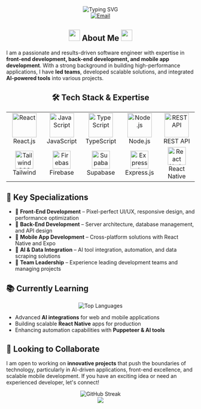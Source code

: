 <!-- Header with gradient animation -->
<div align="center">
  <img src="https://readme-typing-svg.herokuapp.com?font=Fira+Code&size=30&duration=3000&pause=1000&color=0366D6&center=true&vCenter=true&width=600&lines=Hi%2C+I'm+Mohammed+Zakaria;Software+Engineer;Front-End+Expert;Full-Stack+Developer;Mobile+App+Developer" alt="Typing SVG" />
</div>

<!-- Badges section -->
<div align="center">
  <a href="mailto:mohammed.alalaya@gmail.com">
    <img src="https://img.shields.io/badge/Email-mohammed.alalaya%40gmail.com-D14836?style=for-the-badge&logo=gmail&logoColor=white" alt="Email"/>
  </a>
  <!-- Add your LinkedIn if available -->
  <!-- <a href="https://linkedin.com/in/yourusername">
    <img src="https://img.shields.io/badge/LinkedIn-Connect-0077B5?style=for-the-badge&logo=linkedin&logoColor=white" alt="LinkedIn"/>
  </a> -->
  <!-- Add your portfolio if available -->
  <!-- <a href="https://yourwebsite.com">
    <img src="https://img.shields.io/badge/Portfolio-Visit-00C7B7?style=for-the-badge&logo=netlify&logoColor=white" alt="Portfolio"/>
  </a> -->
</div>

<!-- About me section with gradient border -->
<div align="center">
  <h2>
    <img src="https://media.giphy.com/media/WUlplcMpOCEmTGBtBW/giphy.gif" width="30"> 
    About Me
    <img src="https://media.giphy.com/media/WUlplcMpOCEmTGBtBW/giphy.gif" width="30">
  </h2>
</div>

I am a passionate and results-driven software engineer with expertise in **front-end development, back-end development, and mobile app development**. With a strong background in building high-performance applications, I have **led teams**, developed scalable solutions, and integrated **AI-powered tools** into various projects.

<!-- Tech stack section -->
<div align="center">
  <h2>🛠️ Tech Stack & Expertise</h2>
</div>

<table align="center">
  <tr>
    <td align="center" width="96">
      <img src="https://techstack-generator.vercel.app/react-icon.svg" alt="React" width="65" height="65" />
      <br>React.js
    </td>
    <td align="center" width="96">
      <img src="https://techstack-generator.vercel.app/js-icon.svg" alt="JavaScript" width="65" height="65" />
      <br>JavaScript
    </td>
    <td align="center" width="96">
      <img src="https://techstack-generator.vercel.app/ts-icon.svg" alt="TypeScript" width="65" height="65" />
      <br>TypeScript
    </td>
    <td align="center" width="96">
      <img src="https://techstack-generator.vercel.app/nodejs-icon.svg" alt="Node.js" width="65" height="65" />
      <br>Node.js
    </td>
    <td align="center" width="96">
      <img src="https://techstack-generator.vercel.app/restapi-icon.svg" alt="REST API" width="65" height="65" />
      <br>REST API
    </td>
  </tr>
  <tr>
    <td align="center" width="96">
      <img src="https://skillicons.dev/icons?i=tailwind" width="48" height="48" alt="Tailwind CSS" />
      <br>Tailwind
    </td>
    <td align="center" width="96">
      <img src="https://skillicons.dev/icons?i=firebase" width="48" height="48" alt="Firebase" />
      <br>Firebase
    </td>
    <td align="center" width="96">
      <img src="https://skillicons.dev/icons?i=supabase" width="48" height="48" alt="Supabase" />
      <br>Supabase
    </td>
    <td align="center" width="96">
      <img src="https://skillicons.dev/icons?i=express" width="48" height="48" alt="Express.js" />
      <br>Express.js
    </td>
    <td align="center" width="96">
      <img src="https://skillicons.dev/icons?i=react" width="48" height="48" alt="React Native" />
      <br>React Native
    </td>
  </tr>
</table>

<!-- Specializations -->
## 🔹 Key Specializations

- 🎨 **Front-End Development** – Pixel-perfect UI/UX, responsive design, and performance optimization
- 🔧 **Back-End Development** – Server architecture, database management, and API design
- 📱 **Mobile App Development** – Cross-platform solutions with React Native and Expo
- 🤖 **AI & Data Integration** – AI tool integration, automation, and data scraping solutions
- 👥 **Team Leadership** – Experience leading development teams and managing projects

<!-- Current focus -->
## 📚 Currently Learning

<div align="center">
  <img src="https://github-readme-stats.vercel.app/api/top-langs/?username=yourusername&layout=compact&theme=tokyonight" alt="Top Languages" />
</div>

- Advanced **AI integrations** for web and mobile applications
- Building scalable **React Native** apps for production
- Enhancing automation capabilities with **Puppeteer & AI tools**

<!-- Collaboration section -->
## 🤝 Looking to Collaborate

I am open to working on **innovative projects** that push the boundaries of technology, particularly in AI-driven applications, front-end excellence, and scalable mobile development. If you have an exciting idea or need an experienced developer, let's connect!

<!-- GitHub stats -->
<div align="center">
  <img src="https://github-readme-streak-stats.herokuapp.com/?user=yourusername&theme=tokyonight" alt="GitHub Streak" />
</div>

<!-- Footer -->
<div align="center">
  <img src="https://capsule-render.vercel.app/api?type=waving&color=gradient&height=100&section=footer" />
</div>
